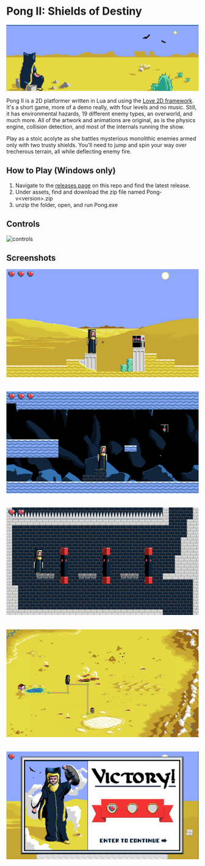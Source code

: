 # Pong II: Shields of Destiny
![Pause](screenshots/pause.png?raw=true)

Pong II is a 2D platformer written in Lua and using the [Love 2D framework](https://love2d.org/). It's a short game, more of a demo really, with four levels and no music. Still, it has environmental hazards, 19 different enemy types, an overworld, and much more. All of the artwork and animations are original, as is the physics engine, collision detection, and most of the internals running the show.

Play as a stoic acolyte as she battles mysterious monolithic enemies armed only with two trusty shields. You'll need to jump and spin your way over trecherous terrain, all while deflecting enemy fire.


## How to Play (Windows only)
1. Navigate to the [releases page](https://github.com/lukeanders70/Pong/releases/tag/v1.0) on this repo and find the latest release.
2. Under assets, find and download the zip file named Pong-v\<version\>.zip
3. unzip the folder, open, and run Pong.exe

## Controls
![controls](https://user-images.githubusercontent.com/15095707/116824027-d3849100-ab3c-11eb-912a-39cb936a8f8a.png)



## Screenshots
![Desert](screenshots/desert.png?raw=true)
\
\
\
![Cave](screenshots/cave.png?raw=true)
\
\
\
![Tower](screenshots/tower.png?raw=true)
\
\
\
![World](screenshots/world.png?raw=true)
\
\
\
![Victory](screenshots/victory.png?raw=true)
